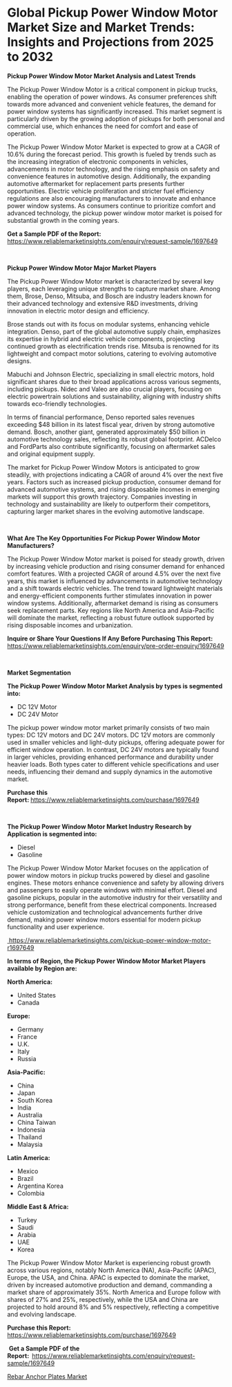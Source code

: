 <p><h1>Global Pickup Power Window Motor Market Size and Market Trends: Insights and Projections from 2025 to 2032</h1></p><p><strong>Pickup Power Window Motor Market Analysis and Latest Trends</strong></p>
<p><p>The Pickup Power Window Motor is a critical component in pickup trucks, enabling the operation of power windows. As consumer preferences shift towards more advanced and convenient vehicle features, the demand for power window systems has significantly increased. This market segment is particularly driven by the growing adoption of pickups for both personal and commercial use, which enhances the need for comfort and ease of operation.</p><p>The Pickup Power Window Motor Market is expected to grow at a CAGR of 10.6% during the forecast period. This growth is fueled by trends such as the increasing integration of electronic components in vehicles, advancements in motor technology, and the rising emphasis on safety and convenience features in automotive design. Additionally, the expanding automotive aftermarket for replacement parts presents further opportunities. Electric vehicle proliferation and stricter fuel efficiency regulations are also encouraging manufacturers to innovate and enhance power window systems. As consumers continue to prioritize comfort and advanced technology, the pickup power window motor market is poised for substantial growth in the coming years.</p></p>
<p><strong>Get a Sample PDF of the Report:&nbsp;</strong> <a href="https://www.reliablemarketinsights.com/enquiry/request-sample/1697649?utm_campaign=2630&utm_medium=2&utm_source=Github&utm_content=ia&utm_term=24032025&utm_id=pickup-power-window-motor">https://www.reliablemarketinsights.com/enquiry/request-sample/1697649</a></p>
<p>&nbsp;</p>
<p><strong>Pickup Power Window Motor Major Market Players</strong></p>
<p><p>The Pickup Power Window Motor market is characterized by several key players, each leveraging unique strengths to capture market share. Among them, Brose, Denso, Mitsuba, and Bosch are industry leaders known for their advanced technology and extensive R&D investments, driving innovation in electric motor design and efficiency. </p><p>Brose stands out with its focus on modular systems, enhancing vehicle integration. Denso, part of the global automotive supply chain, emphasizes its expertise in hybrid and electric vehicle components, projecting continued growth as electrification trends rise. Mitsuba is renowned for its lightweight and compact motor solutions, catering to evolving automotive designs. </p><p>Mabuchi and Johnson Electric, specializing in small electric motors, hold significant shares due to their broad applications across various segments, including pickups. Nidec and Valeo are also crucial players, focusing on electric powertrain solutions and sustainability, aligning with industry shifts towards eco-friendly technologies.</p><p>In terms of financial performance, Denso reported sales revenues exceeding $48 billion in its latest fiscal year, driven by strong automotive demand. Bosch, another giant, generated approximately $50 billion in automotive technology sales, reflecting its robust global footprint. ACDelco and FordParts also contribute significantly, focusing on aftermarket sales and original equipment supply.</p><p>The market for Pickup Power Window Motors is anticipated to grow steadily, with projections indicating a CAGR of around 4% over the next five years. Factors such as increased pickup production, consumer demand for advanced automotive systems, and rising disposable incomes in emerging markets will support this growth trajectory. Companies investing in technology and sustainability are likely to outperform their competitors, capturing larger market shares in the evolving automotive landscape.</p></p>
<p>&nbsp;</p>
<p><strong>What Are The Key Opportunities For Pickup Power Window Motor Manufacturers?</strong></p>
<p><p>The Pickup Power Window Motor market is poised for steady growth, driven by increasing vehicle production and rising consumer demand for enhanced comfort features. With a projected CAGR of around 4.5% over the next five years, this market is influenced by advancements in automotive technology and a shift towards electric vehicles. The trend toward lightweight materials and energy-efficient components further stimulates innovation in power window systems. Additionally, aftermarket demand is rising as consumers seek replacement parts. Key regions like North America and Asia-Pacific will dominate the market, reflecting a robust future outlook supported by rising disposable incomes and urbanization.</p></p>
<p><strong>Inquire or Share Your Questions If Any Before Purchasing This Report:</strong> <a href="https://www.reliablemarketinsights.com/enquiry/pre-order-enquiry/1697649?utm_campaign=2630&utm_medium=2&utm_source=Github&utm_content=ia&utm_term=24032025&utm_id=pickup-power-window-motor">https://www.reliablemarketinsights.com/enquiry/pre-order-enquiry/1697649</a></p>
<p>&nbsp;</p>
<p><strong>Market Segmentation</strong></p>
<p><strong>The Pickup Power Window Motor Market Analysis by types is segmented into:</strong></p>
<p><ul><li>DC 12V Motor</li><li>DC 24V Motor</li></ul></p>
<p><p>The pickup power window motor market primarily consists of two main types: DC 12V motors and DC 24V motors. DC 12V motors are commonly used in smaller vehicles and light-duty pickups, offering adequate power for efficient window operation. In contrast, DC 24V motors are typically found in larger vehicles, providing enhanced performance and durability under heavier loads. Both types cater to different vehicle specifications and user needs, influencing their demand and supply dynamics in the automotive market.</p></p>
<p><strong>Purchase this Report:&nbsp;</strong><a href="https://www.reliablemarketinsights.com/purchase/1697649?utm_campaign=2630&utm_medium=2&utm_source=Github&utm_content=ia&utm_term=24032025&utm_id=pickup-power-window-motor">https://www.reliablemarketinsights.com/purchase/1697649</a></p>
<p>&nbsp;</p>
<p><strong>The Pickup Power Window Motor Market Industry Research by Application is segmented into:</strong></p>
<p><ul><li>Diesel</li><li>Gasoline</li></ul></p>
<p><p>The Pickup Power Window Motor Market focuses on the application of power window motors in pickup trucks powered by diesel and gasoline engines. These motors enhance convenience and safety by allowing drivers and passengers to easily operate windows with minimal effort. Diesel and gasoline pickups, popular in the automotive industry for their versatility and strong performance, benefit from these electrical components. Increased vehicle customization and technological advancements further drive demand, making power window motors essential for modern pickup functionality and user experience.</p></p>
<p><a href="https://www.reliablemarketinsights.com/pickup-power-window-motor-r1697649?utm_campaign=2630&utm_medium=2&utm_source=Github&utm_content=ia&utm_term=24032025&utm_id=pickup-power-window-motor">&nbsp;https://www.reliablemarketinsights.com/pickup-power-window-motor-r1697649</a></p>
<p><strong>In terms of Region, the Pickup Power Window Motor Market Players available by Region are:</strong></p>
<p>
    <p> <strong> North America: </strong>
        <ul>
            <li>United States</li>
            <li>Canada</li>
        </ul>
        </p> 
    <p> <strong> Europe: </strong>
        <ul>
            <li>Germany</li>
            <li>France</li>
            <li>U.K.</li>
            <li>Italy</li>
            <li>Russia</li>
        </ul>
        </p> 
    <p> <strong> Asia-Pacific: </strong>
        <ul>
            <li>China</li>
            <li>Japan</li>
            <li>South Korea</li>
            <li>India</li>
            <li>Australia</li>
            <li>China Taiwan</li>
            <li>Indonesia</li>
            <li>Thailand</li>
            <li>Malaysia</li>
        </ul>
        </p> 
    <p> <strong> Latin America: </strong>
        <ul>
            <li>Mexico</li>
            <li>Brazil</li>
            <li>Argentina Korea</li>
            <li>Colombia</li>
        </ul>
        </p> 
    <p> <strong> Middle East & Africa: </strong>
        <ul>
            <li>Turkey</li>
            <li>Saudi</li>
            <li>Arabia</li>
            <li>UAE</li>
            <li>Korea</li>
        </ul>
    </p>
    </p>
<p><p>The Pickup Power Window Motor Market is experiencing robust growth across various regions, notably North America (NA), Asia-Pacific (APAC), Europe, the USA, and China. APAC is expected to dominate the market, driven by increased automotive production and demand, commanding a market share of approximately 35%. North America and Europe follow with shares of 27% and 25%, respectively, while the USA and China are projected to hold around 8% and 5% respectively, reflecting a competitive and evolving landscape.</p></p>
<p><strong>Purchase this Report: </strong><a href="https://www.reliablemarketinsights.com/purchase/1697649?utm_campaign=2630&utm_medium=2&utm_source=Github&utm_content=ia&utm_term=24032025&utm_id=pickup-power-window-motor">https://www.reliablemarketinsights.com/purchase/1697649</a></p>
<p>&nbsp;<strong>Get a Sample PDF of the Report:&nbsp;&nbsp;</strong><a href="https://www.reliablemarketinsights.com/enquiry/request-sample/1697649?utm_campaign=2630&utm_medium=2&utm_source=Github&utm_content=ia&utm_term=24032025&utm_id=pickup-power-window-motor">https://www.reliablemarketinsights.com/enquiry/request-sample/1697649</a></p>
<p><strong></strong></p>
<p><p><a href="https://github.com/lehumiston1971679/Market-Research-Report-List-1/blob/main/rebar-anchor-plates-market.md?utm_campaign=2630&utm_medium=2&utm_source=Github&utm_content=ia&utm_term=24032025&utm_id=pickup-power-window-motor">Rebar Anchor Plates Market</a></p></p>